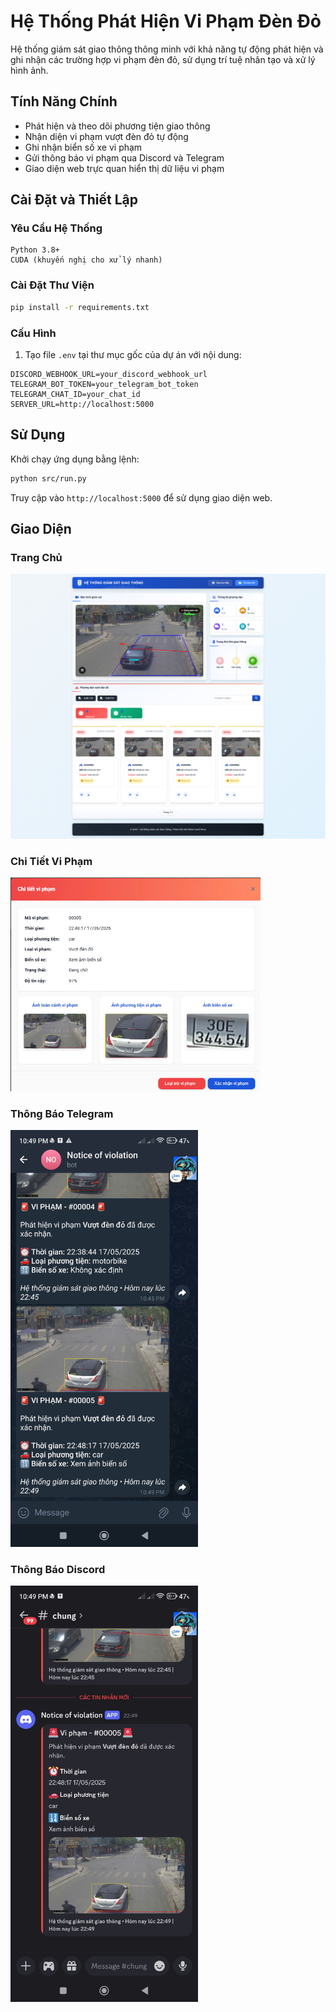 # Hệ Thống Phát Hiện Vi Phạm Đèn Đỏ

Hệ thống giám sát giao thông thông minh với khả năng tự động phát hiện và ghi nhận các trường hợp vi phạm đèn đỏ, sử dụng trí tuệ nhân tạo và xử lý hình ảnh.

## Tính Năng Chính

- Phát hiện và theo dõi phương tiện giao thông
- Nhận diện vi phạm vượt đèn đỏ tự động
- Ghi nhận biển số xe vi phạm
- Gửi thông báo vi phạm qua Discord và Telegram
- Giao diện web trực quan hiển thị dữ liệu vi phạm

## Cài Đặt và Thiết Lập

### Yêu Cầu Hệ Thống

```
Python 3.8+
CUDA (khuyến nghị cho xử lý nhanh)
```

### Cài Đặt Thư Viện

```bash
pip install -r requirements.txt
```

### Cấu Hình

1. Tạo file `.env` tại thư mục gốc của dự án với nội dung:

```
DISCORD_WEBHOOK_URL=your_discord_webhook_url
TELEGRAM_BOT_TOKEN=your_telegram_bot_token
TELEGRAM_CHAT_ID=your_chat_id
SERVER_URL=http://localhost:5000
```

## Sử Dụng

Khởi chạy ứng dụng bằng lệnh:

```bash
python src/run.py
```

Truy cập vào `http://localhost:5000` để sử dụng giao diện web.

## Giao Diện

### Trang Chủ

<img src="src/data/img/img_trangchu.png" alt="Trang chủ hệ thống" width="800"/>

### Chi Tiết Vi Phạm

<img src="src/data/img/img_vipham.jpg" alt="Chi tiết vi phạm" width="400"/>

### Thông Báo Telegram

<img src="src/data/img/img_tele.jpg" alt="Thông báo qua Telegram" width="300"/>

### Thông Báo Discord

<img src="src/data/img/img_discord.jpg" alt="Thông báo qua Discord" width="300"/>
